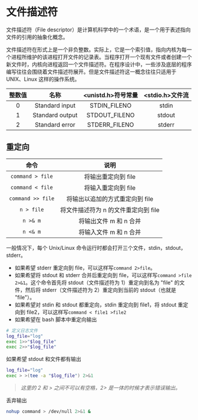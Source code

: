 # 文件描述符

文件描述符（File descriptor）是计算机科学中的一个术语，是一个用于表述指向文件的引用的抽象化概念。

文件描述符在形式上是一个非负整数。实际上，它是一个索引值，指向内核为每一个进程所维护的该进程打开文件的记录表。当程序打开一个现有文件或者创建一个新文件时，内核向进程返回一个文件描述符。在程序设计中，一些涉及底层的程序编写往往会围绕着文件描述符展开。但是文件描述符这一概念往往只适用于 UNIX、Linux 这样的操作系统。

| 整数值 |      名称       | <unistd.h>符号常量 | <stdio.h>文件流 |
| :----: | :-------------: | :----------------: | :-------------: |
|   0    | Standard input  |    STDIN_FILENO    |      stdin      |
|   1    | Standard output |   STDOUT_FILENO    |     stdout      |
|   2    | Standard error  |   STDERR_FILENO    |     stderr      |

## 重定向

|       命令        |                 说明                 |
| :---------------: | :----------------------------------: |
| `command > file`  |         将输出重定向到 file          |
| `command < file`  |         将输入重定向到 file          |
| `command >> file` |   将输出以追加的方式重定向到 file    |
|    `n > file`     | 将文件描述符为 n 的文件重定向到 file |
|     `n >& m`      |        将输出文件 m 和 n 合并        |
|     `n <& m`      |        将输入文件 m 和 n 合并        |

一般情况下，每个 Unix/Linux 命令运行时都会打开三个文件，stdin，stdout，stderr。

- 如果希望 stderr 重定向到 file，可以这样写`command 2>file`。
- 如果希望将 stdout 和 stderr 合并后重定向到 file，可以这样写`command >file 2>&1`。这个命令首先将 stdout（文件描述符为 1）重定向到名为 "file" 的文件，然后将 stderr（文件描述符为 2）重定向到当前的 stdout（也就是 "file"）。
- 如果希望对 stdin 和 stdout 都重定向，stdin 重定向到 file1，将 stdout 重定向到 file2，可以这样写`command < file1 >file2`
- 如果希望在 bash 脚本中重定向输出

```bash
# 定义日志文件
log_file="log"
exec 1>>"$log_file"
exec 2>>"$log_file"
```

如果希望 stdout 和文件都有输出

```bash
log_file="log"
exec > >(tee -a "$log_file") 2>&1
```

> _这里的 2 和 > 之间不可以有空格，2> 是一体的时候才表示错误输出。_

丢弃输出

```bash
nohup command > /dev/null 2>&1 &
```